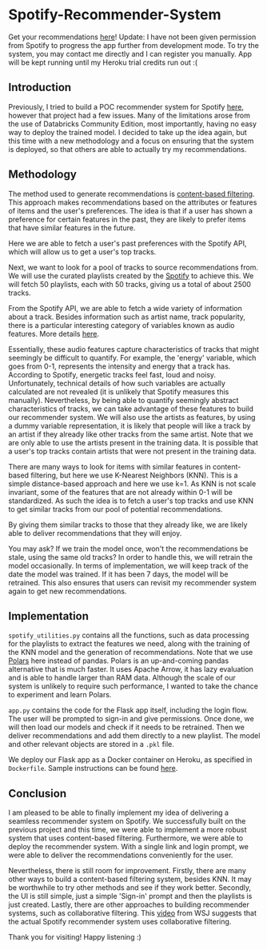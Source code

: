 # Spotify-Recommender-System

Get your recommendations [here](https://spotify-recommender.herokuapp.com/)!
Update: I have not been given permission from Spotify to progress the app further from development mode.
To try the system, you may contact me directly and I can register you manually.
App will be kept running until my Heroku trial credits run out :(

## Introduction

Previously, I tried to build a POC recommender system for Spotify [here](https://github.com/alif898/Spotify-Classification-Recommendation-System), however that project had a few issues.
Many of the limitations arose from the use of Databricks Community Edition, most importantly, having no easy way to deploy the trained model.
I decided to take up the idea again, but this time with a new methodology and a focus on ensuring that the system is deployed, so that others are able to actually try my recommendations.

## Methodology

The method used to generate recommendations is [content-based filtering](https://en.wikipedia.org/wiki/Recommender_system#Content-based_filtering). This approach makes recommendations based on the attributes or features of items and the user's preferences. 
The idea is that if a user has shown a preference for certain features in the past, they are likely to prefer items that have similar features in the future.

Here we are able to fetch a user's past preferences with the Spotify API, which will allow us to get a user's top tracks.

Next, we want to look for a pool of tracks to source recommendations from.
We will use the curated playlists created by the [Spotify](https://open.spotify.com/user/spotify?si=67a52dad1d244a8a) to achieve this.
We will fetch 50 playlists, each with 50 tracks, giving us a total of about 2500 tracks.


From the Spotify API, we are able to fetch a wide variety of information about a track. 
Besides information such as artist name, track popularity, there is a particular interesting category of variables known as audio features. More details [here](https://developer.spotify.com/documentation/web-api/reference/#/operations/get-audio-features).

Essentially, these audio features capture characteristics of tracks that might seemingly be difficult to quantify. 
For example, the 'energy' variable, which goes from 0-1, represents the intensity and energy that a track has. 
According to Spotify, energetic tracks feel fast, loud and noisy. 
Unfortunately, technical details of how such variables are actually calculated are not revealed (it is unlikely that Spotify measures this manually). 
Nevertheless, by being able to quantify seemingly abstract characteristics of tracks, we can take advantage of these features to build our recommender system.
We will also use the artists as features, by using a dummy variable representation, it is likely that people will like a track by an artist if they already like other tracks from the same artist.
Note that we are only able to use the artists present in the training data.
It is possible that a user's top tracks contain artists that were not present in the training data.

There are many ways to look for items with similar features in content-based filtering, but here we use K-Nearest Neighbors (KNN).
This is a simple distance-based approach and here we use k=1.
As KNN is not scale invariant, some of the features that are not already within 0-1 will be standardized.
As such the idea is to fetch a user's top tracks and use KNN to get similar tracks from our pool of potential recommendations.

By giving them similar tracks to those that they already like, we are likely able to deliver recommendations that they will enjoy.

You may ask? If we train the model once, won't the recommendations be stale, using the same old tracks?
In order to handle this, we will retrain the model occasionally.
In terms of implementation, we will keep track of the date the model was trained.
If it has been 7 days, the model will be retrained.
This also ensures that users can revisit my recommender system again to get new recommendations.

## Implementation

```spotify_utilities.py``` contains all the functions, such as data processing for the playlists to extract the features we need, along with the training of the KNN model and the generation of recommendations.
Note that we use [Polars](https://github.com/pola-rs/polars) here instead of pandas. 
Polars is an up-and-coming pandas alternative that is much faster.
It uses Apache Arrow, it has lazy evaluation and is able to handle larger than RAM data.
Although the scale of our system is unlikely to require such performance, I wanted to take the chance to experiment and learn Polars.

```app.py``` contains the code for the Flask app itself, including the login flow. 
The user will be prompted to sign-in and give permissions.
Once done, we will then load our models and check if it needs to be retrained.
Then we deliver recommendations and add them directly to a new playlist.
The model and other relevant objects are stored in a ```.pkl``` file.

We deploy our Flask app as a Docker container on Heroku, as specified in ```Dockerfile```. 
Sample instructions can be found [here](https://medium.com/analytics-vidhya/dockerize-your-python-flask-application-and-deploy-it-onto-heroku-650b7a605cc9).

## Conclusion

I am pleased to be able to finally implement my idea of delivering a seamless recommender system on Spotify.
We successfully built on the previous project and this time, we were able to implement a more robust system that uses content-based filtering.
Furthermore, we were able to deploy the recommender system. With a single link and login prompt, we were able to deliver the recommendations conveniently for the user.

Nevertheless, there is still room for improvement. Firstly, there are many other ways to build a content-based filtering system, besides KNN.
It may be worthwhile to try other methods and see if they work better.
Secondly, the UI is still simple, just a simple 'Sign-in' prompt and then the playlists is just created.
Lastly, there are other approaches to building recommender systems, such as collaborative filtering.
This [video](https://www.youtube.com/watch?v=pGntmcy_HX8&pp=ygUnc3BvdGlmeSByZWNvbW1lbmRhdGlvbiBzeXN0ZW0gYmxvb21iZXJn) from WSJ suggests that the actual Spotify recommender system uses collaborative filtering.

Thank you for visiting! Happy listening :)